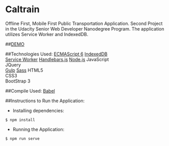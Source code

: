 # Caltrain 
Offline First, Mobile First Public Transportation Application. Second Project in the Udacity Senior Web Developer Nanodegree Program.
The application utilizes Service Worker and IndexedDB.

##[DEMO](https://offline-first-amr.herokuapp.com)  

##Technologies Used:
[ECMAScript 6](http://es6-features.org/)
[IndexedDB](https://developer.mozilla.org/en/docs/Web/API/IndexedDB_API)  
[Service Worker](https://developer.mozilla.org/en-US/docs/Web/API/Service_Worker_API)
[Handlebars.js](http://handlebarsjs.com/)
[Node.js](https://nodejs.org/en/)
JavaScript  
JQuery  
[Gulp](http://gulpjs.com/)
[Sass](http://sass-lang.com/)
HTML5  
CSS3  
BootStrap 3  

##Compile Used:
[Babel](https://babeljs.io/)

##Instructions to Run the Application:
- Installing dependencies:
```{r, engine='bash', count_lines}
$ npm install
```

- Running the Application:
```{r, engine='bash', count_lines}
$ npm run serve
```


